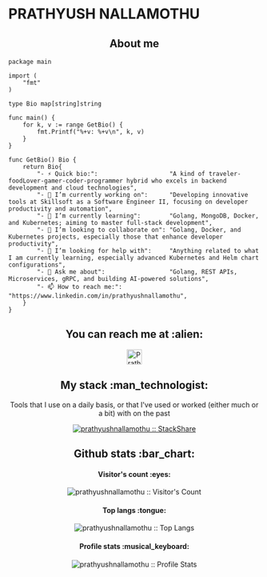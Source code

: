 # PRATHYUSH NALLAMOTHU

<h2 align="center">About me</h2>

```golang
package main

import (
	"fmt"
)

type Bio map[string]string

func main() {
	for k, v := range GetBio() {
		fmt.Printf("%+v: %+v\n", k, v)
	}
}

func GetBio() Bio {
	return Bio{
		"- ⚡ Quick bio:":                    "A kind of traveler-foodLover-gamer-coder-programmer hybrid who excels in backend development and cloud technologies",
		"- 🔭 I’m currently working on":      "Developing innovative tools at Skillsoft as a Software Engineer II, focusing on developer productivity and automation",
		"- 🌱 I’m currently learning":        "Golang, MongoDB, Docker, and Kubernetes; aiming to master full-stack development",
		"- 👯 I’m looking to collaborate on": "Golang, Docker, and Kubernetes projects, especially those that enhance developer productivity",
		"- 🤔 I’m looking for help with":     "Anything related to what I am currently learning, especially advanced Kubernetes and Helm chart configurations",
		"- 💬 Ask me about":                  "Golang, REST APIs, Microservices, gRPC, and building AI-powered solutions",
		"- 📫 How to reach me:":              "https://www.linkedin.com/in/prathyushnallamothu",
	}
}

```

<h2 align="center">You can reach me at :alien:</h2>

<p align="center">


  <a href="https://www.linkedin.com/in/prathyush-nallamothu">
    <img src="https://www.vectorlogo.zone/logos/linkedin/linkedin-icon.svg" alt="Prathyush Nallamothu's LinkedIn Profile" height="30" width="30">
  </a>


</p>

<h2 align="center">My stack :man_technologist:</h2>

<p align="center">Tools that I use on a daily basis, or that I've used or worked (either much or a bit) with on the past</p>
<p align="center">
  <a href="https://stackshare.io/prathyushnallamothu/my-stack#stack">
    <img src="http://img.shields.io/badge/tech-stack-0690fa.svg?style=flat" alt="prathyushnallamothu :: StackShare" />
  </a>
</p>

<h2 align="center">Github stats :bar_chart:</h2>

<h4 align="center">Visitor's count :eyes:</h4>

<p align="center"><img src="https://profile-counter.glitch.me/{prathyushnallamothu}/count.svg" alt="prathyushnallamothu :: Visitor's Count" /></p>

<h4 align="center">Top langs :tongue:</h4>

<p align="center"><img src="https://github-readme-stats.vercel.app/api/top-langs/?username=prathyushnallamothu&langs_count=10&theme=tokyonight&layout=compact" alt="prathyushnallamothu :: Top Langs" /></p>

<h4 align="center">Profile stats :musical_keyboard:</h4>

<p align="center"><img src="https://github-readme-stats.vercel.app/api?username=prathyushnallamothu&show_icons=true&theme=synthwave" alt="prathyushnallamothu :: Profile Stats" /></p>

